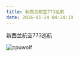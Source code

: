 ```yaml
---
title: 新西兰航空773巡航
date: 2016-01-24 04:24:19
---
```


新西兰航空773巡航

![cpuwolf](/images/data/attachment/201601/24/122343kxtiym91y8t1chbq.jpg)


